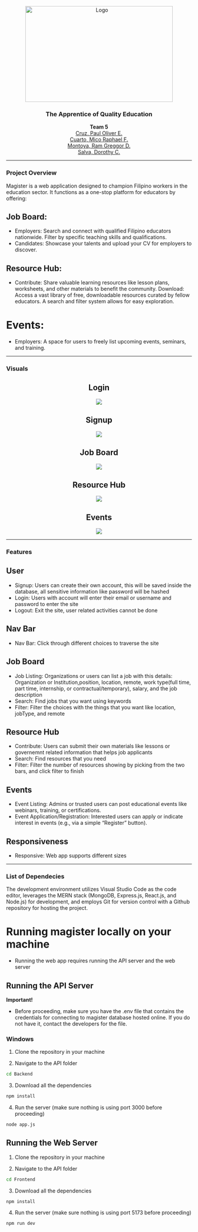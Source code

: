 <div align="center">
     <img src="https://github.com/user-attachments/assets/c7a2d933-97aa-4f69-b8a4-871f67724b67" alt="Logo" width="400" height="260">

 <h3 align="center">
    The Apprentice of Quality Education
  </h3>
  <p align="center">
    <b>Team 5</b> <br>
    <a href="https://github.com/Cerphh">Cruz, Paul Oliver E.</a> <br>
    <a href="https://github.com/oocim">Cuarto, Mico Raphael F.</a> <br>
    <a href="https://github.com/rmuuu">Montoya, Ram Greggor D.</a> <br>
    <a href="https://github.com/thea23salva">Salva, Dorothy C.</a>
     </p>
</div>

<hr class="w-48 h-1 mx-auto my-4 bg-gray-100 border-0 rounded md:my-10 dark:bg-gray-700">

### Project Overview

Magister is a web application designed to champion Filipino workers in the education sector. It functions as a one-stop platform for educators by offering:

## Job Board:
* Employers: Search and connect with qualified Filipino educators nationwide. Filter by specific teaching skills and qualifications.
* Candidates: Showcase your talents and upload your CV for employers to discover.
## Resource Hub:
* Contribute: Share valuable learning resources like lesson plans, worksheets, and other materials to benefit the community.
Download: Access a vast library of free, downloadable resources curated by fellow educators. A search and filter system allows for easy exploration.
# Events:
* Employers: A space for users to freely list upcoming events, seminars, and training.
<hr class="w-48 h-1 mx-auto my-4 bg-gray-100 border-0 rounded md:my-10 dark:bg-gray-700">

### Visuals
<div align="center">
<h2 align="center">Login</h3>
    <img src="https://github.com/user-attachments/assets/5b5f69aa-dcba-4098-be43-4e8b8fdfa6b7">
<h2 align="center">Signup</h3>
    <img src="https://github.com/user-attachments/assets/1147a419-a806-471a-b95e-74bb0246627b">
<h2 align="center">Job Board</h3>
    <img src="https://github.com/user-attachments/assets/c08a5d20-823b-4b98-be29-2212ad6d46fe">
<h2 align="center">Resource Hub</h3>
    <img src="https://github.com/user-attachments/assets/8c948e5b-ffc9-4666-ac00-a0d7f434a566">
<h2 align="center">Events</h3>
    <img src="https://github.com/user-attachments/assets/b3736516-b56c-4f29-b23a-c45d26797f00">
</div>



<hr class="w-48 h-1 mx-auto my-4 bg-gray-100 border-0 rounded md:my-10 dark:bg-gray-700">

### Features

## User
* Signup:
    Users can create their own account, this will be saved inside the database, all sensitive information like password will be hashed
* Login:
    Users with account will enter their email or username and password to enter the site
* Logout:
    Exit the site, user related activities cannot be done

## Nav Bar
* Nav Bar: 
    Click through different choices to traverse the site

## Job Board
* Job Listing:
    Organizations or users can list a job with this details: Organization or Institution,position, location, remote, work type(full time, part time, internship, or contractual/temporary), salary, and the job description
* Search:
    Find jobs that you want using keywords
* Filter:
    Filter the choices with the things that you want like location, jobType, and remote

## Resource Hub
* Contribute:
    Users can submit their own materials like lessons or governemnt related information that helps job applicants
* Search:
    Find resources that you need
* Filter:
    Filter the number of resources showing by picking from the two bars, and click filter to finish

## Events
* Event Listing:
       Admins or trusted users can post educational events like webinars, training, or certifications.
* Event Application/Registration:
       Interested users can apply or indicate interest in events (e.g., via a simple “Register” button).


## Responsiveness
* Responsive:
    Web app supports different sizes

<hr class="w-48 h-1 mx-auto my-4 bg-gray-100 border-0 rounded md:my-10 dark:bg-gray-700">

### List of Dependecies
The development environment utilizes Visual Studio Code as the code editor, leverages the MERN stack (MongoDB, Express.js, React.js, and Node.js) for development, and employs Git for version control with a Github repository for hosting the project.

# Running magister locally on your machine
* Running the web app requires running the API server and the web server

## Running the API Server
**Important!**

* Before proceeding, make sure you have the .env file that contains the credentials for connecting to magister database hosted online. If you do not have it, contact the developers for the file.

### Windows

1. Clone the repository in your machine

2. Navigate to the API folder
```sh
cd Backend
```
3. Download all the dependencies 
```sh
npm install 
```
4. Run the server (make sure nothing is using port 3000 before proceeding)
```sh
node app.js
```
## Running the Web Server
1. Clone the repository in your machine

2. Navigate to the API folder
```sh
cd Frontend
```
3. Download all the dependencies 
```sh
npm install
```
4. Run the server (make sure nothing is using port 5173 before proceeding)
```sh
npm run dev
```
